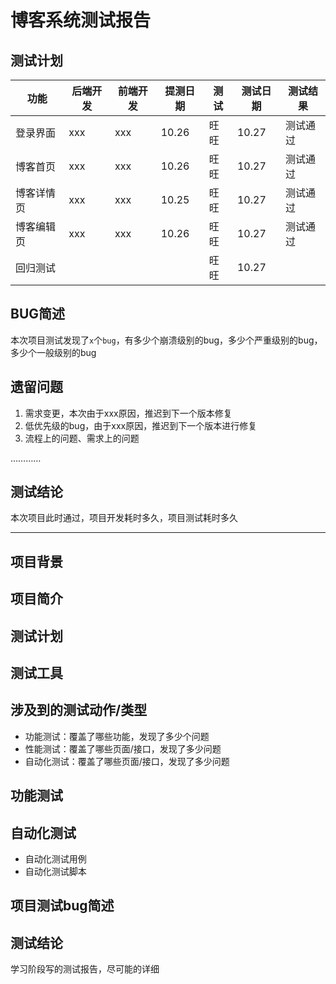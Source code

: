 # 博客系统测试报告

## 测试计划

| 功能       | 后端开发 | 前端开发 | 提测日期 | 测试 | 测试日期 | 测试结果 |
| ---------- | -------- | -------- | -------- | ---- | -------- | -------- |
| 登录界面   | xxx      | xxx      | 10.26    | 旺旺 | 10.27    | 测试通过 |
| 博客首页   | xxx      | xxx      | 10.26    | 旺旺 | 10.27    | 测试通过 |
| 博客详情页 | xxx      | xxx      | 10.25    | 旺旺 | 10.27    | 测试通过 |
| 博客编辑页 | xxx      | xxx      | 10.26    | 旺旺 | 10.27    | 测试通过 |
| 回归测试   |          |          |          | 旺旺 | 10.27    |          |

## BUG简述

本次项目测试发现了`x`个`bug`，有多少个崩溃级别的bug，多少个严重级别的bug，多少个一般级别的bug

## 遗留问题

1. 需求变更，本次由于xxx原因，推迟到下一个版本修复
2. 低优先级的bug，由于xxx原因，推迟到下一个版本进行修复
3. 流程上的问题、需求上的问题

…………

## 测试结论

本次项目此时通过，项目开发耗时多久，项目测试耗时多久



---

## 项目背景

## 项目简介

## 测试计划

## 测试工具

## 涉及到的测试动作/类型

- 功能测试：覆盖了哪些功能，发现了多少个问题
- 性能测试：覆盖了哪些页面/接口，发现了多少问题
- 自动化测试：覆盖了哪些页面/接口，发现了多少问题

## 功能测试

## 自动化测试

- 自动化测试用例
- 自动化测试脚本

## 项目测试bug简述

## 测试结论



学习阶段写的测试报告，尽可能的详细